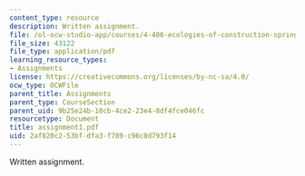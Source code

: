 ```yaml
---
content_type: resource
description: Written assignment.
file: /ol-ocw-studio-app/courses/4-406-ecologies-of-construction-spring-2007/2af820c253bfdfa3f789c96c0d793f14_assignment1.pdf
file_size: 43122
file_type: application/pdf
learning_resource_types:
- Assignments
license: https://creativecommons.org/licenses/by-nc-sa/4.0/
ocw_type: OCWFile
parent_title: Assignments
parent_type: CourseSection
parent_uid: 9b25e24b-10cb-4ce2-23e4-8df4fce046fc
resourcetype: Document
title: assignment1.pdf
uid: 2af820c2-53bf-dfa3-f789-c96c0d793f14
---
```

Written assignment.